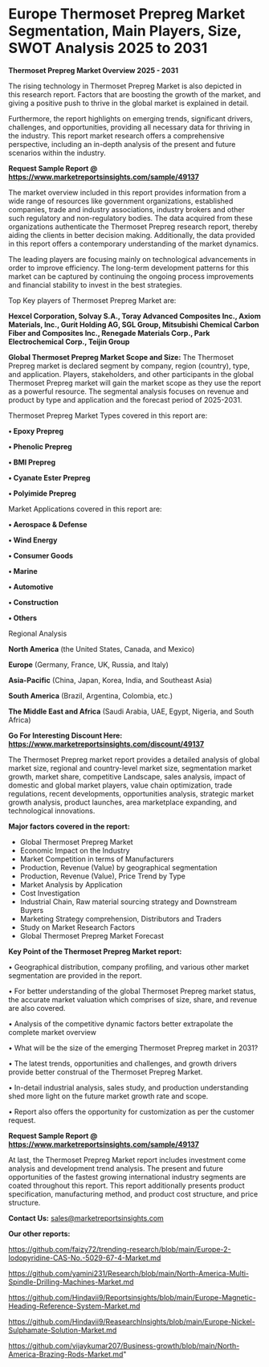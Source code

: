 # Europe Thermoset Prepreg Market Segmentation, Main Players, Size, SWOT Analysis 2025 to 2031

<Strong> Thermoset Prepreg Market Overview 2025 - 2031</strong>

The rising technology in Thermoset Prepreg Market is also depicted in this research report. Factors that are boosting the growth of the market, and giving a positive push to thrive in the global market is explained in detail.

Furthermore, the report highlights on emerging trends, significant drivers, challenges, and opportunities, providing all necessary data for thriving in the industry. This report market research offers a comprehensive perspective, including an in-depth analysis of the present and future scenarios within the industry.

<strong>Request Sample Report @ <a href=https://www.marketreportsinsights.com/sample/49137>https://www.marketreportsinsights.com/sample/49137</a></strong>

The market overview included in this report provides information from a wide range of resources like government organizations, established companies, trade and industry associations, industry brokers and other such regulatory and non-regulatory bodies. The data acquired from these organizations authenticate the Thermoset Prepreg research report, thereby aiding the clients in better decision making. Additionally, the data provided in this report offers a contemporary understanding of the market dynamics.

The leading players are focusing mainly on technological advancements in order to improve efficiency. The long-term development patterns for this market can be captured by continuing the ongoing process improvements and financial stability to invest in the best strategies.

Top Key players of Thermoset Prepreg Market are:

<strong>Hexcel Corporation, Solvay S.A., Toray Advanced Composites Inc., Axiom Materials, Inc., Gurit Holding AG, SGL Group, Mitsubishi Chemical Carbon Fiber and Composites Inc., Renegade Materials Corp., Park Electrochemical Corp., Teijin Group</strong>

<strong><b>Global Thermoset Prepreg Market Scope and Size:</b></strong>
The Thermoset Prepreg market is declared segment by company, region (country), type, and application. Players, stakeholders, and other participants in the global Thermoset Prepreg market will gain the market scope as they use the report as a powerful resource. The segmental analysis focuses on revenue and product by type and application and the forecast period of 2025-2031.

Thermoset Prepreg Market Types covered in this report are:

<strong>•  Epoxy Prepreg

•  Phenolic Prepreg

•  BMI Prepreg

•  Cyanate Ester Prepreg

•  Polyimide Prepreg</strong>

Market Applications covered in this report are:

<strong>•  Aerospace & Defense

•  Wind Energy

•  Consumer Goods

•  Marine

•  Automotive

•  Construction

•  Others</strong> 

Regional Analysis

<strong>North America</strong> (the United States, Canada, and Mexico)

<strong>Europe</strong> (Germany, France, UK, Russia, and Italy)

<strong>Asia-Pacific</strong> (China, Japan, Korea, India, and Southeast Asia)

<strong>South America</strong> (Brazil, Argentina, Colombia, etc.)

<strong>The Middle East and Africa</strong> (Saudi Arabia, UAE, Egypt, Nigeria, and South Africa)

<strong>Go For Interesting Discount Here: <a href=https://www.marketreportsinsights.com/discount/49137>https://www.marketreportsinsights.com/discount/49137</a></strong>

The Thermoset Prepreg market report provides a detailed analysis of global market size, regional and country-level market size, segmentation market growth, market share, competitive Landscape, sales analysis, impact of domestic and global market players, value chain optimization, trade regulations, recent developments, opportunities analysis, strategic market growth analysis, product launches, area marketplace expanding, and technological innovations.

<strong><b>Major factors covered in the report:</b></strong>
<ul>
  <li>Global Thermoset Prepreg Market </li>
  <li>Economic Impact on the Industry</li>
  <li>Market Competition in terms of Manufacturers</li>
  <li>Production, Revenue (Value) by geographical segmentation</li>
  <li>Production, Revenue (Value), Price Trend by Type</li>
  <li>Market Analysis by Application</li>
  <li>Cost Investigation</li>
  <li>Industrial Chain, Raw material sourcing strategy and Downstream Buyers</li>
  <li>Marketing Strategy comprehension, Distributors and Traders</li>
  <li>Study on Market Research Factors</li>
  <li>Global Thermoset Prepreg Market Forecast</li>
</ul>

<strong><b>Key Point of the Thermoset Prepreg Market report:</b></strong>

• Geographical distribution, company profiling, and various other market segmentation are provided in the report.

• For better understanding of the global Thermoset Prepreg market status, the accurate market valuation which comprises of size, share, and revenue are also covered.

• Analysis of the competitive dynamic factors better extrapolate the complete market overview

• What will be the size of the emerging Thermoset Prepreg market in 2031?

• The latest trends, opportunities and challenges, and growth drivers provide better construal of the Thermoset Prepreg Market.

• In-detail industrial analysis, sales study, and production understanding shed more light on the future market growth rate and scope.

• Report also offers the opportunity for customization as per the customer request.

<strong>Request Sample Report @ <a href=https://www.marketreportsinsights.com/sample/49137>https://www.marketreportsinsights.com/sample/49137</a></strong>

At last, the Thermoset Prepreg Market report includes investment come analysis and development trend analysis. The present and future opportunities of the fastest growing international industry segments are coated throughout this report. This report additionally presents product specification, manufacturing method, and product cost structure, and price structure.

<strong>Contact Us:</strong>
sales@marketreportsinsights.com

<strong>Our other reports:</strong>

<a href=https://github.com/faizy72/trending-research/blob/main/Europe-2-Iodopyridine-CAS-No.-5029-67-4-Market.md>https://github.com/faizy72/trending-research/blob/main/Europe-2-Iodopyridine-CAS-No.-5029-67-4-Market.md</a>

<a href=https://github.com/yamini231/Research/blob/main/North-America-Multi-Spindle-Drilling-Machines-Market.md>https://github.com/yamini231/Research/blob/main/North-America-Multi-Spindle-Drilling-Machines-Market.md</a>

<a href=https://github.com/Hindavii9/Reportsinsights/blob/main/Europe-Magnetic-Heading-Reference-System-Market.md>https://github.com/Hindavii9/Reportsinsights/blob/main/Europe-Magnetic-Heading-Reference-System-Market.md</a>

<a href=https://github.com/Hindavii9/ReasearchInsights/blob/main/Europe-Nickel-Sulphamate-Solution-Market.md>https://github.com/Hindavii9/ReasearchInsights/blob/main/Europe-Nickel-Sulphamate-Solution-Market.md</a>

<a href=https://github.com/vijaykumar207/Business-growth/blob/main/North-America-Brazing-Rods-Market.md>https://github.com/vijaykumar207/Business-growth/blob/main/North-America-Brazing-Rods-Market.md</a>"
